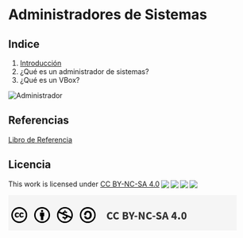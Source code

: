 # Administradores de Sistemas

## Indice

1. [Introducción](introduccion.md)
2. ¿Qué es un administrador de sistemas?
3. ¿Qué es un VBox?

![Administrador](https://www.certus.edu.pe/blog/wp-content/uploads/2022/02/pexels-luis-gomes-546819-1024x680.jpg)

## Referencias
[Libro de Referencia](https://books.google.es/books?id=jWvPAgAAQBAJ&pg=PA93&dq=Administrador+de+sistemas+quien&hl=es&sa=X&ved=0ahUKEwiNoP37tNXYAhWGthQKHV7fAP0Q6AEIMjAC#v=onepage&q=Administrador%20de%20sistemas%20quien&f=false)
## Licencia
<p xmlns:cc="http://creativecommons.org/ns#" >This work is licensed under <a href="http://creativecommons.org/licenses/by-nc-sa/4.0/?ref=chooser-v1" target="_blank" rel="license noopener noreferrer" style="display:inline-block;">CC BY-NC-SA 4.0<img style="height:22px!important;margin-left:3px;vertical-align:text-bottom;" src="https://mirrors.creativecommons.org/presskit/icons/cc.svg?ref=chooser-v1"><img style="height:22px!important;margin-left:3px;vertical-align:text-bottom;" src="https://mirrors.creativecommons.org/presskit/icons/by.svg?ref=chooser-v1"><img style="height:22px!important;margin-left:3px;vertical-align:text-bottom;" src="https://mirrors.creativecommons.org/presskit/icons/nc.svg?ref=chooser-v1"><img style="height:22px!important;margin-left:3px;vertical-align:text-bottom;" src="https://mirrors.creativecommons.org/presskit/icons/sa.svg?ref=chooser-v1"></a></p>

![Licencia en imagen](licencia.png)
